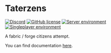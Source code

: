 # Taterzens
[![Discord](https://img.shields.io/discord/797713290545332235?logo=discord)](https://discord.gg/9PAesuHFnp)
[![GitHub license](https://img.shields.io/github/license/samolego/GolfIV?style=flat-square)](https://github.com/samolego/Taterzens/blob/master/LICENSE)
[![Server environment](https://img.shields.io/badge/Environment-server-blue?style=flat-square)](https://github.com/samolego/Taterzens)
[![Singleplayer environment](https://img.shields.io/badge/Environment-singleplayer-yellow?style=flat-square)](https://github.com/samolego/Taterzens)

A fabric / forge citizens attempt.

You can find documentation [here](https://samolego.github.io/Taterzens/).